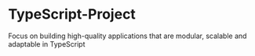# TypeScript-Project
Focus on building high-quality applications that are modular, scalable and adaptable in TypeScript
